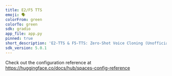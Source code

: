 ```yaml
---
title: E2/F5 TTS
emoji: 🗣️
colorFrom: green
colorTo: green
sdk: gradio
app_file: app.py
pinned: true
short_description: 'E2-TTS & F5-TTS: Zero-Shot Voice Cloning (Unofficial Demo)'
sdk_version: 5.0.1
---
```


Check out the configuration reference at https://huggingface.co/docs/hub/spaces-config-reference